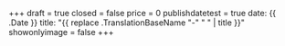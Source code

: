 +++
draft = true
closed = false
price = 0
publishdatetest = true
date: {{ .Date }}
title: "{{ replace .TranslationBaseName "-" " " | title }}"
showonlyimage = false
+++
